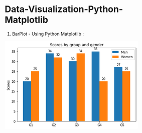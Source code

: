# Data-Visualization-Python-Matplotlib

1. BarPlot - Using Python Matplotlib : 

![Image of BarPlot](https://github.com/nemishzalavadiya/Data-Visualization-Python-Matplotlib/blob/master/Bar_Plot/BarPlot_Matplotlib.png)
